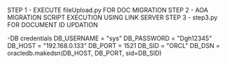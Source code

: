 STEP 1 - EXECUTE fileUpload.py FOR DOC MIGRATION
STEP 2 - AOA MIGRATION SCRIPT EXECUTION USING LINK SERVER
STEP 3 - step3.py FOR DOCUMENT ID UPDATION



-DB credentials
DB_USERNAME = "sys"
DB_PASSWORD = "Dgh12345"
DB_HOST = "192.168.0.133"
DB_PORT = 1521
DB_SID = "ORCL"
DB_DSN = oracledb.makedsn(DB_HOST, DB_PORT, sid=DB_SID)
